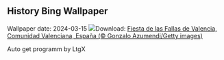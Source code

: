 ## History Bing Wallpaper
Wallpaper date: 2024-03-15
![](https://www.bing.com/th?id=OHR.FallerasWomenValencia_ES-ES8776101382_UHD.jpg&w=1000)Download: [Fiesta de las Fallas de Valencia, Comunidad Valenciana, España (© Gonzalo Azumendi/Getty images)](https://www.bing.com/th?id=OHR.FallerasWomenValencia_ES-ES8776101382_UHD.jpg)

Auto get programm by LtgX
